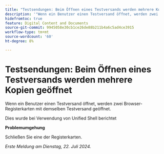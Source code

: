 ```yaml
---
title: "Testsendungen: Beim Öffnen eines Testversands werden mehrere Kopien geöffnet."
description: '"Wenn ein Benutzer einen Testversand öffnet, werden zwei Browser-Registerkarten mit demselben Testversand geöffnet. „'
hidefromtoc: true
feature: Digital Content and Documents
source-git-commit: 9945058e30cb1ce26de88b211b4a6c5ad4ce3915
workflow-type: tm+mt
source-wordcount: '60'
ht-degree: 8%

---
```



# Testsendungen: Beim Öffnen eines Testversands werden mehrere Kopien geöffnet

Wenn ein Benutzer einen Testversand öffnet, werden zwei Browser-Registerkarten mit demselben Testversand geöffnet.

Dies wurde bei Verwendung von Unified Shell berichtet

**Problemumgehung**

Schließen Sie eine der Registerkarten.

_Erste Meldung am Dienstag, 22. Juli 2024._
